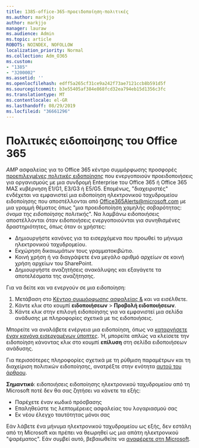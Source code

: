 ```yaml
---
title: 1385-office-365-προειδοποίηση-πολιτικές
ms.author: markjjo
author: markjjo
manager: lauraw
ms.audience: Admin
ms.topic: article
ROBOTS: NOINDEX, NOFOLLOW
localization_priority: Normal
ms.collection: Adm_O365
ms.custom:
- "1385"
- "3200002"
ms.assetid: ''
ms.openlocfilehash: edff5a265cf31ce9a242f73ae7121ccb8b591d5f
ms.sourcegitcommit: b3e55405af384e868fcd32ea794eb15d1356c3fc
ms.translationtype: MT
ms.contentlocale: el-GR
ms.lasthandoff: 08/29/2019
ms.locfileid: "36661296"
---
```

# <a name="office-365-alert-policies"></a>Πολιτικές ειδοποίησης του Office 365

_AMP_ ασφαλείας για το Office 365 κέντρο συμμόρφωσης προσφορές [προεπιλεγμένες πολιτικές ειδοποίησης](https://docs.microsoft.com/office365/securitycompliance/alert-policies#default-alert-policies) που ενεργοποιούν προειδοποιήσεις για οργανισμούς με μια συνδρομή Enterprise του Office 365 ή Office 365 ΜΑΣ κυβέρνηση E1/G1, E3/G3 ή E5/G5. Επομένως, "διαχειριστές" ενδέχεται να εμφανιστεί μια ειδοποίηση ηλεκτρονικού ταχυδρομείου ειδοποίησης που αποστέλλονται από Office365Alerts@microsoft.com με μια γραμμή θέματος όπως "μια προειδοποίηση χαμηλής σοβαρότητας: *όνομα της ειδοποίησης πολιτικής*". Να λαμβάνω ειδοποιήσεις αποστέλλονται όταν ειδοποιήσεις ενεργοποιούνται για συνηθισμένες δραστηριότητες, όπως όταν οι χρήστες:

- Δημιουργήστε κανόνες για τα εισερχόμενα που προωθεί το μήνυμα ηλεκτρονικού ταχυδρομείου.
- Εκχώρηση δικαιωμάτων τους γραμματοκιβώτιο.
- Κοινή χρήση ή να διαγράψετε ένα μεγάλο αριθμό αρχείων σε κοινή χρήση αρχείων του SharePoint.
- Δημιουργήστε αναζητήσεις ανακάλυψης και εξαγάγετε τα αποτελέσματα της αναζήτησης.

Για να δείτε και να ενεργούν σε μια ειδοποίηση:

1. Μετάβαση στο [Κέντρο συμμόρφωσης ασφαλείας &](https://protection.office.com) και να εισέλθετε.
2. Κάντε κλικ στο κουμπί **ειδοποιήσεων** > **Προβολή ειδοποιήσεων**.
3. Κάντε κλικ στην επιλογή ειδοποίησης για να εμφανιστεί μια σελίδα ανάδυσης με πληροφορίες σχετικά με τις ειδοποιήσεις.

Μπορείτε να αναλάβετε ενέργεια μια ειδοποίηση, όπως να [καταργήσετε έναν κανόνα εισερχομένων ύποπτες](https://docs.microsoft.com/office365/securitycompliance/responding-to-a-compromised-email-account). Ή, μπορείτε απλώς να κλείσετε την ειδοποίηση κάνοντας κλικ στο κουμπί **επίλυση** στη σελίδα ειδοποιήσεων ανάδυσης.

Για περισσότερες πληροφορίες σχετικά με τη ρύθμιση παραμέτρων και τη διαχείριση πολιτικών ειδοποίησης, ανατρέξτε στην ενότητα [αυτού του άρθρου](https://docs.microsoft.com/office365/securitycompliance/alert-policies).

**Σημαντικό**: ειδοποιήσεις ειδοποίησης ηλεκτρονικού ταχυδρομείου από τη Microsoft ποτέ δεν θα σας ζητήσει να κάνετε τα εξής:

- Παρέχετε έναν κωδικό πρόσβασης
- Επαληθεύστε τις λεπτομέρειες ασφαλείας του λογαριασμού σας
- Εκ νέου έλεγχο ταυτότητας μόνοι σας

Εάν λάβετε ένα μήνυμα ηλεκτρονικού ταχυδρομείου ως εξής, δεν εστάλη από τη Microsoft και πρέπει να θεωρηθεί ως μια απάτη ηλεκτρονικού "ψαρέματος". Εάν συμβεί αυτό, βεβαιωθείτε να [αναφέρετε στη Microsoft](https://docs.microsoft.com/office365/SecurityCompliance/report-junk-email-and-phishing-scams-in-outlook-on-the-web-eop).